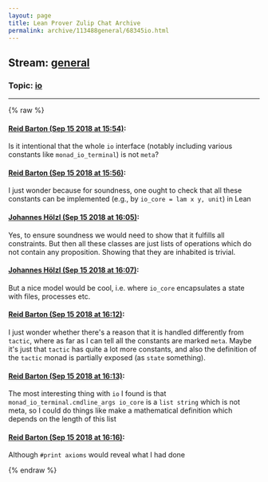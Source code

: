 ```yaml
---
layout: page
title: Lean Prover Zulip Chat Archive 
permalink: archive/113488general/68345io.html
---
```


## Stream: [general](index.html)
### Topic: [io](68345io.html)

---


{% raw %}
#### [ Reid Barton (Sep 15 2018 at 15:54)](https://leanprover.zulipchat.com/#narrow/stream/113488-general/topic/io/near/134013184):
Is it intentional that the whole `io` interface (notably including various constants like `monad_io_terminal`) is not `meta`?

#### [ Reid Barton (Sep 15 2018 at 15:56)](https://leanprover.zulipchat.com/#narrow/stream/113488-general/topic/io/near/134013246):
I just wonder because for soundness, one ought to check that all these constants can be implemented (e.g., by `io_core = lam x y, unit`) in Lean

#### [ Johannes Hölzl (Sep 15 2018 at 16:05)](https://leanprover.zulipchat.com/#narrow/stream/113488-general/topic/io/near/134013508):
Yes, to ensure soundness we would need to show that it fulfills all constraints. But then all these classes are just lists of operations which do not contain any proposition. Showing that they are inhabited is trivial.

#### [ Johannes Hölzl (Sep 15 2018 at 16:07)](https://leanprover.zulipchat.com/#narrow/stream/113488-general/topic/io/near/134013593):
But a nice model would be cool, i.e. where `io_core` encapsulates a state with files, processes etc.

#### [ Reid Barton (Sep 15 2018 at 16:12)](https://leanprover.zulipchat.com/#narrow/stream/113488-general/topic/io/near/134013825):
I just wonder whether there's a reason that it is handled differently from `tactic`, where as far as I can tell all the constants are marked `meta`. Maybe it's just that `tactic` has quite a lot more constants, and also the definition of the `tactic` monad is partially exposed (as `state` something).

#### [ Reid Barton (Sep 15 2018 at 16:13)](https://leanprover.zulipchat.com/#narrow/stream/113488-general/topic/io/near/134013834):
The most interesting thing with `io` I found is that `monad_io_terminal.cmdline_args io_core` is a `list string` which is not meta, so I could do things like make a mathematical definition which depends on the length of this list

#### [ Reid Barton (Sep 15 2018 at 16:16)](https://leanprover.zulipchat.com/#narrow/stream/113488-general/topic/io/near/134013994):
Although `#print axioms` would reveal what I had done


{% endraw %}
